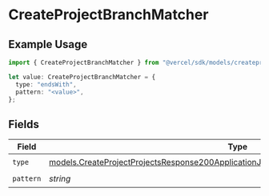 # CreateProjectBranchMatcher

## Example Usage

```typescript
import { CreateProjectBranchMatcher } from "@vercel/sdk/models/createprojectop.js";

let value: CreateProjectBranchMatcher = {
  type: "endsWith",
  pattern: "<value>",
};
```

## Fields

| Field                                                                                                                                                                                    | Type                                                                                                                                                                                     | Required                                                                                                                                                                                 | Description                                                                                                                                                                              |
| ---------------------------------------------------------------------------------------------------------------------------------------------------------------------------------------- | ---------------------------------------------------------------------------------------------------------------------------------------------------------------------------------------- | ---------------------------------------------------------------------------------------------------------------------------------------------------------------------------------------- | ---------------------------------------------------------------------------------------------------------------------------------------------------------------------------------------- |
| `type`                                                                                                                                                                                   | [models.CreateProjectProjectsResponse200ApplicationJSONResponseBodyLatestDeploymentsType](../models/createprojectprojectsresponse200applicationjsonresponsebodylatestdeploymentstype.md) | :heavy_check_mark:                                                                                                                                                                       | N/A                                                                                                                                                                                      |
| `pattern`                                                                                                                                                                                | *string*                                                                                                                                                                                 | :heavy_check_mark:                                                                                                                                                                       | N/A                                                                                                                                                                                      |